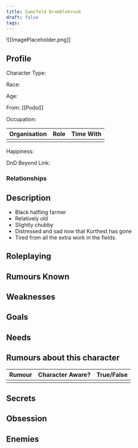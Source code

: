 ```yaml
---
title: Samsfeld Bramblebrook
draft: false
tags:
---
```

![[ImagePlaceholder.png]]

## Profile
Character Type: 

Race: 

Age:

From: [[Podol]] 

Occupation:

| Organisation | Role | Time With |
| ------------ | ---- | --------- |
|              |      |           |
Happiness:

DnD Beyond Link:
### Relationships
## Description
- Black halfling farmer
- Relatively old
- Slightly chubby
- Distressed and sad now that Kurthest has gone
- Tired from all the extra work in the fields.
## Roleplaying

## Rumours Known

## Weaknesses

## Goals

## Needs

## Rumours about this character 

| Rumour | Character Aware? | True/False |
| ------ | ---------------- | ---------- |
|        |                  |            |
## Secrets

## Obsession

## Enemies



